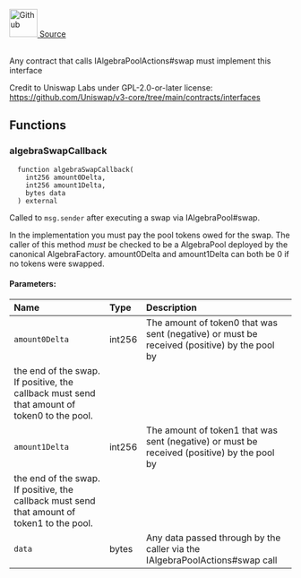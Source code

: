 <a href="https://github.com/AgentFi/agentfi-contracts/blob/main/contracts/interfaces/external/Algebra/IAlgebraSwapCallback.sol"><img src="/img/github.svg" alt="Github" width="50px"/> Source</a><br/><br/>

Any contract that calls IAlgebraPoolActions#swap must implement this interface

Credit to Uniswap Labs under GPL-2.0-or-later license:
https://github.com/Uniswap/v3-core/tree/main/contracts/interfaces

## Functions
### algebraSwapCallback
```solidity
  function algebraSwapCallback(
    int256 amount0Delta,
    int256 amount1Delta,
    bytes data
  ) external
```
Called to `msg.sender` after executing a swap via IAlgebraPool#swap.

In the implementation you must pay the pool tokens owed for the swap.
The caller of this method _must_ be checked to be a AlgebraPool deployed by the canonical AlgebraFactory.
amount0Delta and amount1Delta can both be 0 if no tokens were swapped.

#### Parameters:
| Name | Type | Description                                                          |
| :--- | :--- | :------------------------------------------------------------------- |
| `amount0Delta` | int256 | The amount of token0 that was sent (negative) or must be received (positive) by the pool by
the end of the swap. If positive, the callback must send that amount of token0 to the pool. |
| `amount1Delta` | int256 | The amount of token1 that was sent (negative) or must be received (positive) by the pool by
the end of the swap. If positive, the callback must send that amount of token1 to the pool. |
| `data` | bytes | Any data passed through by the caller via the IAlgebraPoolActions#swap call |


